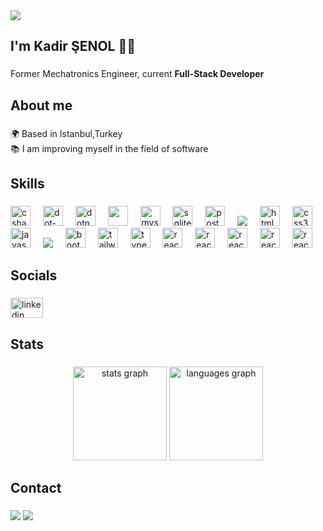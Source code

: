 <div dir="auto">
<img src="https://camo.githubusercontent.com/16c6051fe6ecab77013fcb70c60baab58446923eb7954493541a32b7ac8b76e7/68747470733a2f2f726561646d652d747970696e672d7376672e6865726f6b756170702e636f6d2f3f6c696e65733d48656c6c6f2c2b5468657265212bf09f918b3b4e6963652b746f2b6d6565742b796f75212663656e7465723d66616c73652673697a653d3330" data-canonical-src="lines=Hello,+There!+👋;Nice+to+meet+you!&amp;center=false&amp;size=30" style="max-width: 100%;">
</div>
<h2 align="left" class="markdown-heading" dir="auto">I'm Kadir ŞENOL 👨‍💻</h2>


###

<p align="left">Former Mechatronics Engineer, current <b>Full-Stack Developer</b></p>

###

<h2 class="markdown-heading" align="left">About me</h2>

###

<p align="left">🌍 Based in Istanbul,Turkey <br>📚 I am improving myself in the field of software<br></p>

###

<h2 class="markdown-heading" align="left">Skills</h2>

###

<div align="left">
  
  <img src="https://cdn.icon-icons.com/icons2/2415/PNG/512/csharp_original_logo_icon_146578.png" height="32" alt="csharp logo"  />
  <img width="12" />
  <img src="https://cdn.jsdelivr.net/gh/devicons/devicon/icons/dot-net/dot-net-original.svg" height="32" alt="dot-net logo"  />
  <img width="12" />
  <img src="https://cdn.jsdelivr.net/gh/devicons/devicon/icons/dotnetcore/dotnetcore-original.svg" height="32" alt="dotnetcore logo"  />
  <img width="12" />
  <img src="https://i0.wp.com/restapp.io/wp-content/uploads/2022/04/Logo-Microsoft-SQL-Server.png?fit=395%2C420&ssl=1" height="32" />
  <img width="12" />
  <img src="https://cdn.jsdelivr.net/gh/devicons/devicon/icons/mysql/mysql-original.svg" height="32" alt="mysql logo"  />
  <img width="12" />
  <img src="https://cdn.jsdelivr.net/gh/devicons/devicon/icons/sqlite/sqlite-original.svg" height="32" alt="sqlite logo"  />
  <img width="12" />
  <img src="https://cdn.icon-icons.com/icons2/2415/PNG/512/postgresql_plain_logo_icon_146389.png" height="32" alt="postgresql logo"  />
  <img width="12" />
  <img src="https://cdn.icon-icons.com/icons2/2107/PNG/512/file_type_mongo_icon_130383.png"  />
  <img width="12" />
  <img src="https://cdn.jsdelivr.net/gh/devicons/devicon/icons/html5/html5-original.svg" height="32" alt="html5 logo"  />
  <img width="12" />
  <img src="https://cdn.jsdelivr.net/gh/devicons/devicon/icons/css3/css3-original.svg" height="32" alt="css3 logo"  />
  <img width="12" />
  <img src="https://cdn.jsdelivr.net/gh/devicons/devicon/icons/javascript/javascript-original.svg" height="32" alt="javascript logo"  />
  <img width="12" />
  <img src="https://cdn.icon-icons.com/icons2/2622/PNG/512/brand_node_icon_157859.png"  />
  <img width="12" />
  <img src="https://cdn.jsdelivr.net/gh/devicons/devicon/icons/bootstrap/bootstrap-original.svg" height="32" alt="bootstrap logo"  />
  <img width="12" />
  <img src="https://cdn.simpleicons.org/tailwindcss/06B6D4" height="32" alt="tailwindcss logo"  />
  <img width="12" />
  <img src="https://cdn.jsdelivr.net/gh/devicons/devicon/icons/typescript/typescript-original.svg" height="32" alt="typescript logo"  />
  <img width="12" />
  <img src="https://cdn.jsdelivr.net/gh/devicons/devicon/icons/react/react-original.svg" height="32" alt="react logo"  />
  <img width="12" />
  <img src="https://cdn.icon-icons.com/icons2/195/PNG/256/Visual_Studio_23517.png" height="32" alt="react logo"  />
  <img width="12" />
  <img src="https://cdn.icon-icons.com/icons2/3053/PNG/512/microsoft_visual_studio_code_alt_macos_bigsur_icon_189954.png" height="32" alt="react logo"  />
  <img width="12" />
  <img src="https://cdn.icon-icons.com/icons2/159/PNG/256/arduino_22429.png" height="32" alt="react logo"  />
  <img width="12" />
  <img src="https://cdn.icon-icons.com/icons2/2530/PNG/512/iot_button_icon_151911.png" height="32" alt="react logo"  />
</div>

###

<h2 class="markdown-heading" align="left">Socials</h2>

###

<div align="left">
  <a href="https://www.linkedin.com/in/kadirsenol/" target="_blank">
    <img src="https://raw.githubusercontent.com/maurodesouza/profile-readme-generator/master/src/assets/icons/social/linkedin/default.svg" width="52" height="32" alt="linkedin logo"  />
  </a>
</div>

###

<h2 class="markdown-heading" align="left">Stats</h2>

###

<div align="center">
  <img src="https://github-readme-stats.vercel.app/api?username=kadirsenol&hide_title=false&hide_rank=false&show_icons=true&include_all_commits=true&count_private=true&disable_animations=false&theme=dracula&locale=en&hide_border=false&order=1" height="150" alt="stats graph"  />
  <img src="https://github-readme-stats.vercel.app/api/top-langs?username=kadirsenol&locale=en&hide_title=false&layout=compact&card_width=320&langs_count=5&theme=dracula&hide_border=false&order=2" height="150" alt="languages graph"  />
</div>

###


<h2 class="markdown-heading" align="left">Contact</h2>


###


<div dir="auto"> 
  <a href="https://api.whatsapp.com/send?phone=905523642361" rel="nofollow" target="_blank"><img src="https://img.shields.io/badge/WhatsApp-25D366?style=for-the-badge&amp;logo=whatsapp&amp;logoColor=white" style="max-width: 100%;" data-canonical-src="https://img.shields.io/badge/WhatsApp-25D366?style=for-the-badge&amp;logo=whatsapp&amp;logoColor=white" style="max-width: 100%;"></a>
  <a href="mailto:kdrsnl_61@hotmail.com" target="_blank"><img src="https://img.shields.io/badge/Email-D14836?style=for-the-badge&amp;logo=gmail&amp;logoColor=white" style="max-width: 100%;" data-canonical-src="https://img.shields.io/badge/Email-D14836?style=for-the-badge&amp;logo=gmail&amp;logoColor=white" style="max-width: 100%;"></a>
</div>
